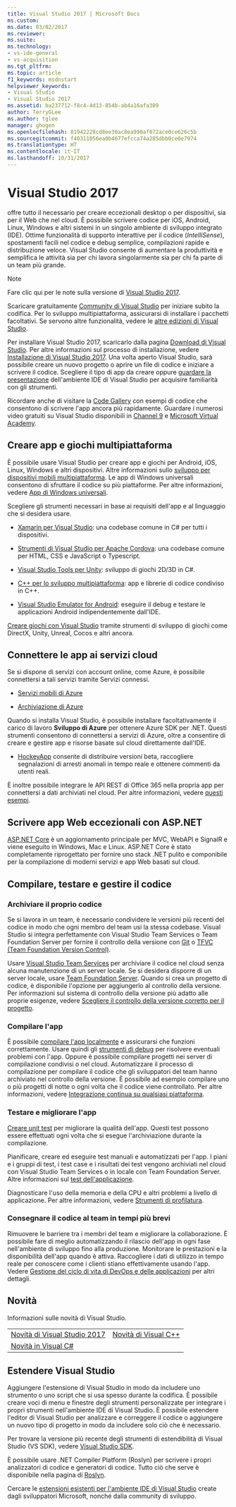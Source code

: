 ```yaml
---
title: Visual Studio 2017 | Microsoft Docs
ms.custom: 
ms.date: 03/02/2017
ms.reviewer: 
ms.suite: 
ms.technology:
- vs-ide-general
- vs-acquisition
ms.tgt_pltfrm: 
ms.topic: article
f1_keywords: msdnstart
helpviewer_keywords:
- Visual Studio
- Visual Studio 2017
ms.assetid: ba237712-f8c4-4d13-854b-ab4a16afa309
author: TerryGLee
ms.author: tglee
manager: ghogen
ms.openlocfilehash: 81942228cd8ee30ac8ea990af072ace0ce626c5b
ms.sourcegitcommit: f40311056ea0b4677efcca74a285dbb0ce0e7974
ms.translationtype: HT
ms.contentlocale: it-IT
ms.lasthandoff: 10/31/2017
---
```

# <a name="welcome-to-visual-studio-2017"></a>Visual Studio 2017
offre tutto il necessario per creare eccezionali desktop o per dispositivi, sia per il Web che nel cloud. È possibile scrivere codice per iOS, Android, Linux, Windows e altri sistemi in un singolo ambiente di sviluppo integrato (IDE). Ottime funzionalità di supporto interattive per il codice (*IntelliSense*), spostamenti facili nel codice e debug semplice, compilazioni rapide e distribuzione veloce. Visual Studio consente di aumentare la produttività e semplifica le attività sia per chi lavora singolarmente sia per chi fa parte di un team più grande.  

> [!NOTE]
>  Fare clic qui per le note sulla versione di [Visual Studio 2017](https://go.microsoft.com/fwlink/?linkid=834799).    

 Scaricare gratuitamente [Community di Visual Studio](http://go.microsoft.com/fwlink/?LinkId=517106) per iniziare subito la codifica. Per lo sviluppo multipiattaforma, assicurarsi di installare i pacchetti facoltativi. Se servono altre funzionalità, vedere le [altre edizioni di Visual Studio](http://www.visualstudio.com).

 Per installare Visual Studio 2017, scaricarlo dalla pagina [Download di Visual Studio](http://www.visualstudio.com/downloads/download-visual-studio-vs.aspx). Per altre informazioni sul processo di installazione, vedere [Installazione di Visual Studio 2017](https://go.microsoft.com/fwlink/?linkid=833223). Una volta aperto Visual Studio, sarà possibile creare un nuovo progetto o aprire un file di codice e iniziare a scrivere il codice. Scegliere il tipo di app da creare oppure [guardare la presentazione](https://go.microsoft.com/fwlink/?linkid=833058) dell'ambiente IDE di Visual Studio per acquisire familiarità con gli strumenti.

 Ricordare anche di visitare la [Code Gallery](https://code.msdn.microsoft.com/) con esempi di codice che consentono di scrivere l'app ancora più rapidamente. Guardare i numerosi video gratuiti su Visual Studio disponibili in [Channel 9](https://channel9.msdn.com/VisualStudio) e [Microsoft Virtual Academy](https://mva.microsoft.com/product-training/visual-studio-courses#!jobf=Developer&lang=1033).

## <a name="build-cross-platform-apps-and-games"></a>Creare app e giochi multipiattaforma  
 È possibile usare Visual Studio per creare app e giochi per Android, iOS, Linux, Windows e altri dispositivi. Altre informazioni sullo [sviluppo per dispositivi mobili multipiattaforma](cross-platform/cross-platform-mobile-development-in-visual-studio.md).  Le app di Windows universali consentono di sfruttare il codice su più piattaforme. Per altre informazioni, vedere [App di Windows universali](https://dev.windows.com/en-us/windows-apps).

 Scegliere gli strumenti necessari in base ai requisiti dell'app e al linguaggio che si desidera usare.  

- [Xamarin per Visual Studio](cross-platform/build-apps-with-native-ui-using-xamarin-in-visual-studio.md): una codebase comune in C# per tutti i dispositivi.

- [Strumenti di Visual Studio per Apache Cordova](cross-platform/visual-studio-tools-for-apache-cordova.md): una codebase comune per HTML, CSS e JavaScript o Typescript.

- [Visual Studio Tools per Unity](cross-platform/visual-studio-tools-for-unity.md): sviluppo di giochi 2D/3D in C#.

- [C++ per lo sviluppo multipiattaforma](cross-platform/visual-cpp-for-cross-platform-mobile-development.md): app e librerie di codice condiviso in C++.

- [Visual Studio Emulator for Android](cross-platform/visual-studio-emulator-for-android.md): eseguire il debug e testare le applicazioni Android indipendentemente dall'IDE.

[Creare giochi con Visual Studio](https://www.visualstudio.com/vs/game-development/) tramite strumenti di sviluppo di giochi come DirectX, Unity, Unreal, Cocos e altri ancora.

## <a name="connect-your-apps-to-cloud-services"></a>Connettere le app ai servizi cloud  
 Se si dispone di servizi con account online, come Azure, è possibile connettersi a tali servizi tramite Servizi connessi.

- [Servizi mobili di Azure](http://azure.microsoft.com/documentation/services/mobile-services/)  

- [Archiviazione di Azure](http://azure.microsoft.com/documentation/services/storage/)  

Quando si installa Visual Studio, è possibile installare facoltativamente il carico di lavoro **Sviluppo di Azure** per ottenere Azure SDK per .NET. Questi strumenti consentono di connettersi a servizi di Azure, oltre a consentire di creare e gestire app e risorse basate sul cloud direttamente dall'IDE.

- [HockeyApp](https://www.visualstudio.com/hockey-app/) consente di distribuire versioni beta, raccogliere segnalazioni di arresti anomali in tempo reale e ottenere commenti da utenti reali.

È inoltre possibile integrare le API REST di Office 365 nella propria app per connettersi a dati archiviati nel cloud. Per altre informazioni, vedere [questi esempi](https://github.com/OfficeDev/?utf8=%E2%9C%93&query=o365).

## <a name="write-great-web-apps-with-aspnet"></a>Scrivere app Web eccezionali con ASP.NET  
 [ASP.NET Core](http://www.asp.net/core/overview) è un aggiornamento principale per MVC, WebAPI e SignalR e viene eseguito in Windows, Mac e Linux.  ASP.NET Core è stato completamente riprogettato per fornire uno stack .NET pulito e componibile per la compilazione di moderni servizi e app Web basati sul cloud.  

## <a name="build-test-and-manage-your-code"></a>Compilare, testare e gestire il codice  

### <a name="check-in-your-code"></a>Archiviare il proprio codice  
 Se si lavora in un team, è necessario condividere le versioni più recenti del codice in modo che ogni membro del team usi la stessa codebase. Visual Studio si integra perfettamente con Visual Studio Team Services o Team Foundation Server per fornire il controllo della versione con [Git](https://www.visualstudio.com/en-us/docs/git/overview) o [TFVC (Team Foundation Version Control)](https://www.visualstudio.com/en-us/docs/tfvc/overview).

 Usare [Visual Studio Team Services](https://www.visualstudio.com/team-services/) per archiviare il codice nel cloud senza alcuna manutenzione di un server locale. Se si desidera disporre di un server locale, usare [Team Foundation Server](https://www.visualstudio.com/tfs/). Quando si crea un progetto di codice, è disponibile l'opzione per aggiungerlo al controllo della versione. Per informazioni sul sistema di controllo della versione più adatto alle proprie esigenze, vedere [Scegliere il controllo della versione corretto per il progetto](https://www.visualstudio.com/en-us/docs/tfvc/comparison-git-tfvc).  

### <a name="build-your-app"></a>Compilare l'app  
 È possibile [compilare l'app localmente](ide/compiling-and-building-in-visual-studio.md) e assicurarsi che funzioni correttamente. Usare quindi gli [strumenti di debug](debugger/debugging-in-visual-studio.md) per risolvere eventuali problemi con l'app. Oppure è possibile compilare progetti nei server di compilazione condivisi o nel cloud. Automatizzare il processo di compilazione per compilare il codice che gli sviluppatori del team hanno archiviato nel controllo della versione. È possibile ad esempio compilare uno o più progetti di notte o ogni volta che il codice viene controllato. Per altre informazioni, vedere [Integrazione continua su qualsiasi piattaforma](https://www.visualstudio.com/en-us/docs/build/overview).

### <a name="test-and-improve-your-app"></a>Testare e migliorare l'app  
[Creare unit test](test/unit-test-your-code.md) per migliorare la qualità dell'app. Questi test possono essere effettuati ogni volta che si esegue l'archiviazione durante la compilazione.  

Pianificare, creare ed eseguire test manuali e automatizzati per l'app. I piani e i gruppi di test, i test case e i risultati dei test vengono archiviati nel cloud con Visual Studio Team Services o in locale con Team Foundation Server. Altre informazioni sul [test dell'applicazione](test/improve-code-quality.md).  

Diagnosticare l'uso della memoria e della CPU e altri problemi a livello di applicazione. Per altre informazioni, vedere [Strumenti di profilatura](profiling/profiling-tools.md).

### <a name="deliver-your-teams-code-faster"></a>Consegnare il codice al team in tempi più brevi  
 Rimuovere le barriere tra i membri del team e migliorare la collaborazione. È possibile fare di meglio automatizzando il rilascio dell'app in ogni fase nell'ambiente di sviluppo fino alla produzione. Monitorare le prestazioni e la disponibilità dell'app quando è attiva. Raccogliere i dati di utilizzo in tempo reale per conoscere come i clienti stiano effettivamente usando l'app. Vedere [Gestione del ciclo di vita di DevOps e delle applicazioni](https://www.visualstudio.com/en-us/docs/vsts-tfs-overview) per altri dettagli.  

## <a name="whats-new"></a>Novità  
Informazioni sulle novità di Visual Studio.

|||  
|-|-|  
|[Novità di Visual Studio 2017](ide/whats-new-in-visual-studio.md)|[Novità di Visual C++](/cpp/top/what-s-new-for-visual-cpp-in-visual-studio)
|[Novità in Visual C#](/dotnet/csharp/csharp-7)|


## <a name="extend-visual-studio"></a>Estendere Visual Studio  
Aggiungere l'estensione di Visual Studio in modo da includere uno strumento o uno script che si usa spesso durante la codifica. È possibile creare voci di menu e finestre degli strumenti personalizzate per integrare i propri strumenti nell'ambiente IDE di Visual Studio. È possibile estendere l'editor di Visual Studio per analizzare e correggere il codice o aggiungere un nuovo tipo di progetto in modo da includere solo ciò che è necessario.  

Per trovare la versione più recente degli strumenti di estendibilità di Visual Studio (VS SDK), vedere [Visual Studio SDK](extensibility/visual-studio-sdk.md).  

È possibile usare .NET Compiler Platform (Roslyn) per scrivere i propri analizzatori di codice e generatori di codice. Tutto ciò che serve è disponibile nella pagina di [Roslyn](https://github.com/dotnet/Roslyn).  

Cercare le [estensioni esistenti per l'ambiente IDE di Visual Studio](https://visualstudiogallery.msdn.microsoft.com/) create dagli sviluppatori Microsoft, nonché dalla community di sviluppo.  
